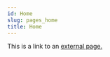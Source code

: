 ```yaml
---
id: Home
slug: pages_home
title: Home
---
```


This is a link to an [external page.](http://www.example.com/)
